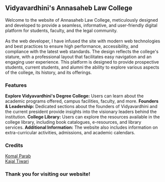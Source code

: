 ## Vidyavardhini's Annasaheb Law College

<p>
  Welcome to the website of Annasaheb Law College, meticulously designed and developed to provide a seamless, informative, and user-friendly digital platform for students, faculty, and the legal community.<br><br>As the web developer, I have infused the site with modern web technologies and best practices to ensure high performance, accessibility, and compliance with the latest web standards. The design reflects the college's stature, with a professional layout that facilitates easy navigation and an engaging user experience. This platform is designed to provide prospective students, current students, and alumni the ability to explore various aspects of the college, its history, and its offerings.
</p>

### Features
<p>
  <b>Explore Vidyavardhini's Degree College:</b> Users can learn about the academic programs offered, campus facilities, faculty, and more.
<b>Founders & Leadership:</b> Dedicated sections about the founders of Vidyavardhini and the current president provide insights into the visionary leaders behind the institution.
<b>College Library:</b> Users can explore the resources available in the college library, including book catalogues, e-resources, and library services.
<b>Additional Information:</b> The website also includes information on extra-curricular activities, admissions, and academic calendars.
</p>


### Credits
<p>
  <a href="https://www.linkedin.com/in/komal-parab-94704a27a/">Komal Parab</a> <br>
  <a href=https://www.linkedin.com/in/kajal-tiwari-a84161303?utm_source=share&utm_campaign=share_via&utm_content=profile&utm_medium=android_app>Kajal Tiwari</a>
</p>


### Thank you for visiting our website!
